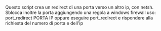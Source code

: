 Questo script crea un redirect di una porta verso un altro ip, con netsh.
Sblocca inoltre la porta aggiungendo una regola a windows firewall
uso: port_redirect PORTA IP
oppure eseguire port_redirect e rispondere alla richiesta del numero di porta e dell'ip

